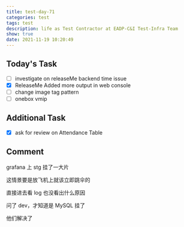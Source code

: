 ```yaml
---
title: test-day-71
categories: test
tags: test
description: life as Test Contractor at EADP-C&I Test-Infra Team
show: true
date: 2021-11-19 10:20:49
---
```

## Today's Task
- [ ] investigate on releaseMe backend time issue
- [x] ReleaseMe Added more output in web console
- [ ] change image tag pattern
- [ ] onebox vmip

## Additional Task 
- [x] ask for review on Attendance Table 

## Comment

grafana 上 stg 挂了一大片

这情景要是放飞机上就该立即跳伞的

直接进去看 log 也没看出什么原因

问了 dev，才知道是 MySQL 挂了

他们解决了

